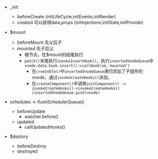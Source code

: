 * _init
    * beforeCreate (initLifeCycle,initEvents,initRender)
    * created 可以获得data,props (initInjections,initState,initProvide)

* $mount 
    * beforeMount 先父后子
    * mounted 先子后父
        * 根节点，在$mount的结尾执行
        * `patch()`末尾执行`invokeInsertHook()`，执行`insertedVnodeQueue`中`vnode.data.hook.insert()->callHook(vm,'mounted')`
            * 在`createEle()`中`insertedVnodeQueue`递归添加了子组件的vnode，通过`invokeCreateHooks()`添加，
            * 在`createComponent()`中调用`initComponent() -> invokeCreateHooks()->invokeCreateHooks() /insertedVnodeQueue.push(vnode)`

* schedules -> flushSchedulerQueue()
    * beforeUpdate 
        * watcher.before()
    * updated
        * callUpdatedHooks()

* $destory
    * beforeDestroy
    * destroyed

